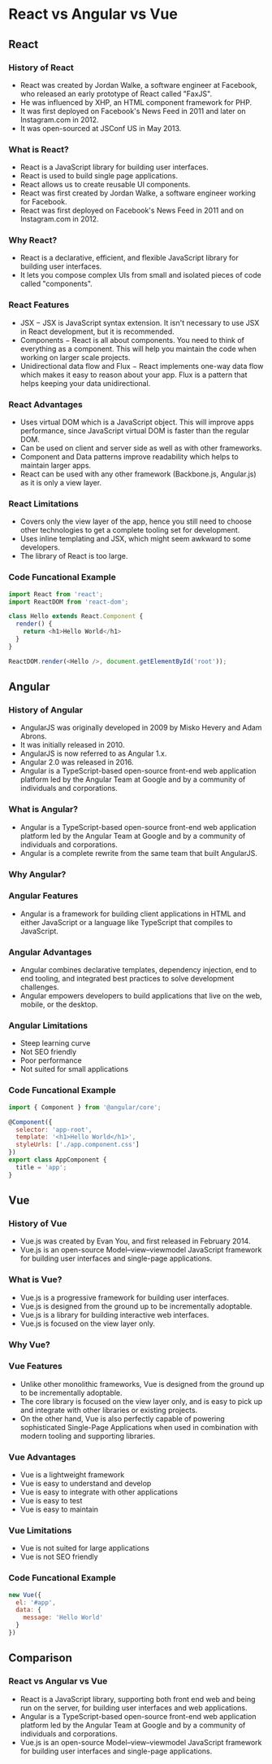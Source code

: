 # React vs Angular vs Vue
## React

### History of React
- React was created by Jordan Walke, a software engineer at Facebook, who released an early prototype of React called "FaxJS".
- He was influenced by XHP, an HTML component framework for PHP.
- It was first deployed on Facebook's News Feed in 2011 and later on Instagram.com in 2012.
- It was open-sourced at JSConf US in May 2013.

### What is React?
- React is a JavaScript library for building user interfaces.
- React is used to build single page applications.
- React allows us to create reusable UI components.
- React was first created by Jordan Walke, a software engineer working for Facebook.
- React was first deployed on Facebook's News Feed in 2011 and on Instagram.com in 2012.

### Why React?
- React is a declarative, efficient, and flexible JavaScript library for building user interfaces.
- It lets you compose complex UIs from small and isolated pieces of code called "components".

### React Features
- JSX − JSX is JavaScript syntax extension. It isn't necessary to use JSX in React development, but it is recommended.
- Components − React is all about components. You need to think of everything as a component. This will help you maintain the code when working on larger scale projects.
- Unidirectional data flow and Flux − React implements one-way data flow which makes it easy to reason about your app. Flux is a pattern that helps keeping your data unidirectional.

### React Advantages
- Uses virtual DOM which is a JavaScript object. This will improve apps performance, since JavaScript virtual DOM is faster than the regular DOM.
- Can be used on client and server side as well as with other frameworks.
- Component and Data patterns improve readability which helps to maintain larger apps.
- React can be used with any other framework (Backbone.js, Angular.js) as it is only a view layer.

### React Limitations
- Covers only the view layer of the app, hence you still need to choose other technologies to get a complete tooling set for development.
- Uses inline templating and JSX, which might seem awkward to some developers.
- The library of React is too large.

### Code Funcational Example
```javascript
import React from 'react';
import ReactDOM from 'react-dom';

class Hello extends React.Component {
  render() {
    return <h1>Hello World</h1>
  }
}

ReactDOM.render(<Hello />, document.getElementById('root'));
```


## Angular

### History of Angular
- AngularJS was originally developed in 2009 by Misko Hevery and Adam Abrons.
- It was initially released in 2010.
- AngularJS is now referred to as Angular 1.x.
- Angular 2.0 was released in 2016.
- Angular is a TypeScript-based open-source front-end web application platform led by the Angular Team at Google and by a community of individuals and corporations.

### What is Angular?
- Angular is a TypeScript-based open-source front-end web application platform led by the Angular Team at Google and by a community of individuals and corporations.
- Angular is a complete rewrite from the same team that built AngularJS.

### Why Angular?

### Angular Features
- Angular is a framework for building client applications in HTML and either JavaScript or a language like TypeScript that compiles to JavaScript.

### Angular Advantages
- Angular combines declarative templates, dependency injection, end to end tooling, and integrated best practices to solve development challenges.
- Angular empowers developers to build applications that live on the web, mobile, or the desktop.

### Angular Limitations
-  Steep learning curve
-  Not SEO friendly
-  Poor performance
-  Not suited for small applications

### Code Funcational Example
```javascript
import { Component } from '@angular/core';

@Component({
  selector: 'app-root',
  template: '<h1>Hello World</h1>',
  styleUrls: ['./app.component.css']
})
export class AppComponent {
  title = 'app';
}
```

## Vue

### History of Vue
- Vue.js was created by Evan You, and first released in February 2014.
- Vue.js is an open-source Model–view–viewmodel JavaScript framework for building user interfaces and single-page applications.

### What is Vue?
- Vue.js is a progressive framework for building user interfaces.
- Vue.js is designed from the ground up to be incrementally adoptable.
- Vue.js is a library for building interactive web interfaces.
- Vue.js is focused on the view layer only.

### Why Vue?

### Vue Features
- Unlike other monolithic frameworks, Vue is designed from the ground up to be incrementally adoptable.
- The core library is focused on the view layer only, and is easy to pick up and integrate with other libraries or existing projects.
- On the other hand, Vue is also perfectly capable of powering sophisticated Single-Page Applications when used in combination with modern tooling and supporting libraries.

### Vue Advantages
- Vue is a lightweight framework
- Vue is easy to understand and develop
- Vue is easy to integrate with other applications
- Vue is easy to test
- Vue is easy to maintain

### Vue Limitations
- Vue is not suited for large applications
- Vue is not SEO friendly

### Code Funcational Example
```javascript
new Vue({
  el: '#app',
  data: {
    message: 'Hello World'
  }
})
```

## Comparison

### React vs Angular vs Vue
- React is a JavaScript library, supporting both front end web and being run on the server, for building user interfaces and web applications.
- Angular is a TypeScript-based open-source front-end web application platform led by the Angular Team at Google and by a community of individuals and corporations.
- Vue.js is an open-source Model–view–viewmodel JavaScript framework for building user interfaces and single-page applications.





